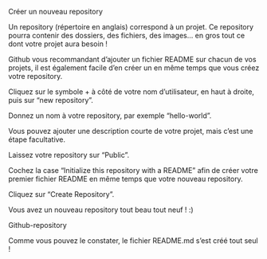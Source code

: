 Créer un nouveau repository

Un repository (répertoire en anglais) correspond à un projet. Ce repository pourra contenir des dossiers, des fichiers, des images… en gros tout ce dont votre projet aura besoin !

Github vous recommandant d’ajouter un fichier README sur chacun de vos projets, il est également facile d’en créer un en même temps que vous créez votre repository.

Cliquez sur le symbole + à côté de votre nom d’utilisateur, en haut à droite, puis sur “new repository”.

Donnez un nom à votre repository, par exemple “hello-world”.

Vous pouvez ajouter une description courte de votre projet, mais c’est une étape facultative.

Laissez votre repository sur “Public”.

Cochez la case “Initialize this repository with a README” afin de créer votre premier fichier README en même temps que votre nouveau repository.

Cliquez sur “Create Repository”.

Vous avez un nouveau repository tout beau tout neuf ! :)

Github-repository

Comme vous pouvez le constater, le fichier README.md s’est créé tout seul !

